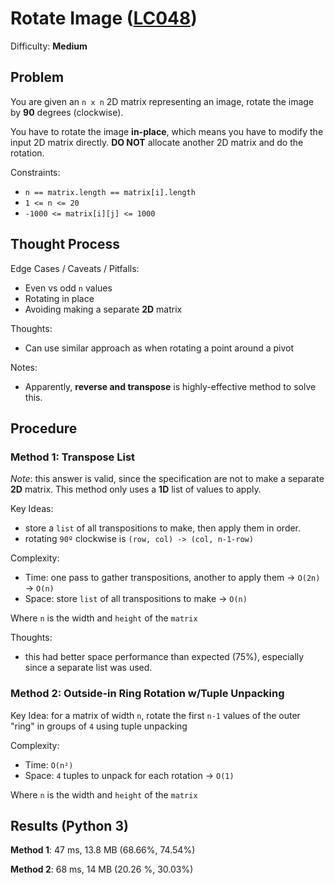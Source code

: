 # Rotate Image ([LC048](https://leetcode.com/problems/rotate-image/))
Difficulty: **Medium**

## Problem

You are given an `n x n` 2D matrix representing an image, rotate the image by **90** degrees (clockwise).

You have to rotate the image **in-place**, which means you have to modify the input 2D matrix directly. **DO NOT** allocate another 2D matrix and do the rotation.

Constraints:
- `n == matrix.length == matrix[i].length`
- `1 <= n <= 20`
- `-1000 <= matrix[i][j] <= 1000`

## Thought Process

Edge Cases / Caveats / Pitfalls:
- Even vs odd `n` values
- Rotating in place
- Avoiding making a separate **2D** matrix

Thoughts:
- Can use similar approach as when rotating a point around a pivot

Notes:
- Apparently, **reverse and transpose** is highly-effective method to solve this.

## Procedure

### Method 1: Transpose List

*Note*: this answer is valid, since the specification are not to make a separate **2D** matrix.  This method only uses a **1D** list of values to apply.

Key Ideas:
- store a `list` of all transpositions to make, then apply them in order.
- rotating `90º` clockwise is `(row, col) -> (col, n-1-row)`

Complexity:
- Time: one pass to gather transpositions, another to apply them -> `O(2n)` -> `O(n)`
- Space: store `list` of all transpositions to make -> `O(n)`

Where `n` is the width and `height` of the `matrix`

Thoughts:
- this had better space performance than expected (75%), especially since a separate list was used.

### Method 2: Outside-in Ring Rotation w/Tuple Unpacking

Key Idea: for a matrix of width `n`, rotate the first `n-1` values of the outer "ring" in groups of `4` using tuple unpacking

Complexity:
- Time: `O(n²)`
- Space: `4` tuples to unpack for each rotation -> `O(1)`

Where `n` is the width and `height` of the `matrix`

## Results (Python 3)

**Method 1**: 47 ms, 13.8 MB (68.66%, 74.54%)

**Method 2**: 68 ms, 14 MB (20.26 %, 30.03%)
